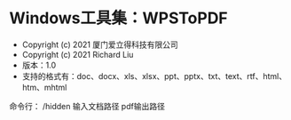 # Windows工具集：WPSToPDF
* Copyright (c) 2021 厦门爱立得科技有限公司
* Copyright (c) 2021 Richard Liu
* 版本：1.0
* 支持的格式有：doc、docx、xls、xlsx、ppt、pptx、txt、text、rtf、html、htm、mhtml

命令行：
/hidden 输入文档路径 pdf输出路径
